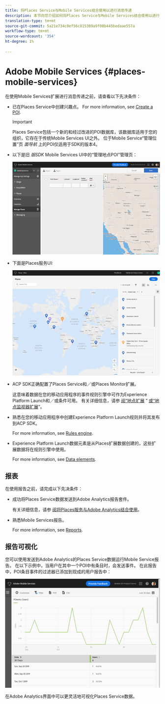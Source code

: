 ```yaml
---
title: 将Places Service与Mobile Services结合使用以进行消息传递
description: 本节向您介绍如何将Places Service与Mobile Services结合使用以进行消息传递。
translation-type: tm+mt
source-git-commit: 5a21e734c0ef56c815389a9f08b445bedaae557a
workflow-type: tm+mt
source-wordcount: '354'
ht-degree: 1%

---
```



# Adobe Mobile Services {#places-mobile-services}

在使用Mobile Services扩展进行消息传递之前，请查看以下先决条件：

* 已在Places Service中创建兴趣点。 For more information, see [Create a POI](/help/poi-mgmt-ui/create-a-poi-ui.md).

   >[!IMPORTANT]
   >
   >Places Service包括一个新的和经过改进的POI数据库，该数据库适用于您的组织，它存在于传统Mobile Services UI之外。 位于Mobile Service“管理位置”页 *面导航* 上的POI仅适用于SDK的版本4。

* 以下是旧 *版SDK* Mobile Services UI中的“管理地点POI”管理页：

   ![旧版UI](/help/assets/legacy-location-v4-ui.png)

* 下面是Places服务UI:

   ![Places Service POI管理UI](/help/assets/places-ui.png)

* ACP SDK正确配置了Places Service和／或Places Monitor扩展。

   这意味着数据在您的移动应用程序的事件规则引擎中可作为Experience Platform Launch和／或条件可用。 有关详细信息，请参 [阅“地点扩展](/help/places-ext-aep-sdks/places-extension/places-extension.md) ” [或“地点监视器扩展](/help/places-ext-aep-sdks/places-monitor-extension/using-places-monitor-extension.md)”。

* 熟悉在您的移动应用程序中创建Experience Platform Launch规则并将其发布到ACP SDK。

   For more information, see [Rules engine](https://aep-sdks.gitbook.io/docs/using-mobile-extensions/mobile-core/rules-engine).

* Experience Platform Launch数据元素是从Places扩展数据创建的，这些扩展数据将在规则引擎中使用。

   For more information, see [Data elements](https://aep-sdks.gitbook.io/docs/using-mobile-extensions/mobile-core/rules-engine#data-elements).

## 报表

在使用报告之前，请完成以下先决条件：

* 成功将Places Service数据发送到Adobe Analytics报告套件。

   有关详细信息，请参 [阅将Places服务与Adobe Analytics结合使用](/help/use-places-with-other-solutions/places-adobe-analytics/use-places-adobe-analytics.md)。

* 熟悉Mobile Services报告。

   For more information, see [Reports](https://docs.adobe.com/content/help/en/mobile-services/using/reports-ug/usage.html).

## 报告可视化

您可以使用发送到Adobe Analytics的Places Service数据运行Mobile Service报告。 在以下示例中，当用户在其中一个POI中有条目时，会发送事件。 在此报告中，POI条目事件的过滤器已添加到现成的用户报告中：

![报表可视化](/help/assets/report-visualize.png)

在Adobe Analytics界面中可以更灵活地可视化Places Service数据。

